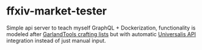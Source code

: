 # ffxiv-market-tester
Simple api server to teach myself GraphQL + Dockerization, functionality is modeled after [GarlandTools crafting lists](https://garlandtools.org/db) but with automatic [Universalis API](https://universalis.app/docs/index.html) integration instead of just manual input.
